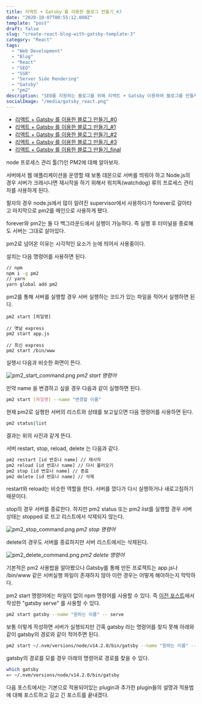 ```yaml
---
title: 리액트 + Gatsby 를 이용한 블로그 만들기_#3
date: "2020-10-07T00:55:12.000Z"
template: "post"
draft: false
slug: "create-react-blog-with-gatsby-template-3"
category: "React"
tags:
  - "Web Development"
  - "Blog"
  - "React"
  - "SEO"
  - "SSR"
  - "Server Side Rendering"
  - "Gatsby"
  - "pm2"
description: "SEO를 지원하는 블로그를 위해 리액트 + Gatsby 이용하여 블로그를 만들자. #3 Gatsby를 실행하는 방법!"
socialImage: "/media/gatsby_react.png"
---
```


- [리액트 + Gatsby 를 이용한 블로그 만들기_#0](/posts/create-react-blog-with-gatsby-template-0)
- [리액트 + Gatsby 를 이용한 블로그 만들기_#1](/posts/create-react-blog-with-gatsby-template-1)
- [리액트 + Gatsby 를 이용한 블로그 만들기_#2](/posts/create-react-blog-with-gatsby-template-2)
- [리액트 + Gatsby 를 이용한 블로그 만들기_#3](/posts/create-react-blog-with-gatsby-template-3)
- [리액트 + Gatsby 를 이용한 블로그 만들기_final](/posts/create-react-blog-with-gatsby-template-final)

node 프로세스 관리 툴(?)인 PM2에 대해 알아보자.

서버에서 웹 애플리케이션을 운영할 때 보통 데몬으로 서버를 띄워야 하고 Node.js의 경우 서버가 크래시나면 재시작을 하기 위해서 워치독(watchdog) 류의 프로세스 관리자를 사용하게 된다.

필자의 경우 node.js에서 많이 알려진 supervisor에서 사용하다가 forever로 갈아타고 마지막으로 pm2를 메인으로 사용하게 됐다.

forever와 pm2는 둘 다 백그라운드에서 실행이 가능하다. 즉 실행 후 터미널을 종료해도 서버는 그대로 살아있다.

pm2로 넘어온 이유는 시각적인 요소가 눈에 띄어서 사용중이다.

설치는 다음 명령어를 사용하면 된다.

``` bash
// npm
npm i -g pm2
// yarn
yarn global add pm2
```

pm2를 통해 서버를 실행할 경우 서버 실행하는 코드가 있는 파일을 적어서 실행하면 된다.

``` base
pm2 start [파일명]

// 옛날 express
pm2 start app.js

// 최신 express
pm2 start /bin/www
```

실행시 다음과 비슷한 화면이 뜬다.

![pm2_start_command.png](/media/pm2_start_command.png) *pm2 start 명령어*

만약 name 을 변경하고 싶을 경우 다음과 같이 실행하면 된다.

``` bash
pm2 start [파일명] --name "변경할 이름"
```

현재 pm2로 실행한 서버의 리스트와 상태를 보고싶으면 다음 명령어를 사용하면 된다.

``` bash
pm2 status|list
```

결과는 위의 사진과 같게 뜬다.

서버 restart, stop, reload, delete 는 다음과 같다.

``` bash
pm2 restart [id 번호나 name] // 재시작
pm2 reload [id 번호나 name] // 다시 불러오기
pm2 stop [id 번호나 name] // 종료
pm2 delete [id 번호나 name] // 삭제
```

restart와 reload는 비슷한 역할을 한다. 서버를 껐다가 다시 실행하거나 새로고침하기 때문이다.

stop의 경우 서버를 종료한다. 하지만 pm2 status 또는 pm2 list를 실행할 경우 서버상태는 stopped 로 뜨고 리스트에서 삭제되지 않는다.

![pm2_stop_command.png](/media/pm2_stop_command.png) *pm2 stop 명령어*

delete의 경우도 서버를 종료하지만 서버 리스트에서는 삭제된다.

![pm2_delete_command.png](/media/pm2_delete_command.png) *pm2 delete 명령어*

기본적은 pm2 사용법을 알아봤으나 Gatsby를 통해 만든 프로젝트는 app.js나 /bin/www 같은 서버실행 파일이 존재하지 않아 이런 경우는 어떻게 해야하는지 막막하다.

pm2 start 명령어에는 파일이 없이 npm 명령어를 사용할 수 있다. 즉 [이전 포스트](/posts/create-react-blog-with-gatsby-template-2)에서 작성한 "gatsby serve" 를 사용할 수 있다.

``` bash
pm2 start gatsby --name "원하는 이름" -- serve
```

보통 이렇게 작성하면 서버가 실행되지만 간혹 gatsby 라는 명령어를 찾지 못해 아래와 같이 gatsby의 경로와 같이 적어주면 된다.

``` bash
pm2 start ~/.nvm/versions/node/v14.2.0/bin/gatsby --name "원하는 이름" -- serve
```

gatsby의 경로를 모를 경우 아래의 명령어로 경로를 찾을 수 있다.

``` bash
which gatsby
=> ~/.nvm/versions/node/v14.2.0/bin/gatsby
```

다음 포스트에서는 기본으로 적용되어있는 plugin과 추가한 plugin들의 설명과 적용법에 대해 포스트하고 길고 긴 포스트를 끝내겠다.